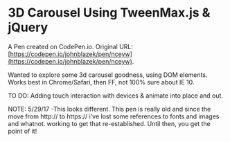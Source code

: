 # 3D Carousel Using TweenMax.js & jQuery

A Pen created on CodePen.io. Original URL: [https://codepen.io/johnblazek/pen/nceyw](https://codepen.io/johnblazek/pen/nceyw).

Wanted to explore some 3d carousel goodness, using DOM elements. Works best in Chrome/Safari, then FF, not 100% sure about IE 10.

TO DO: Adding touch interaction with devices & animate into place and out.

NOTE: 5/29/17 -This looks different. This pen is really old and since the move from http:// to https:// i've lost some references to fonts and images and whatnot. working to get that re-established. Until then, you get the point of it!
